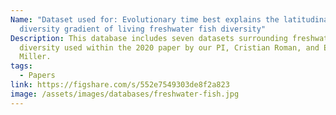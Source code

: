 ```yaml
---
Name: "Dataset used for: Evolutionary time best explains the latitudinal
  diversity gradient of living freshwater fish diversity"
Description: This database includes seven datasets surrounding freshwater fish
  diversity used within the 2020 paper by our PI, Cristian Roman, and Elizabeth
  Miller.
tags:
  - Papers
link: https://figshare.com/s/552e7549303de8f2a823
image: /assets/images/databases/freshwater-fish.jpg
---
```

